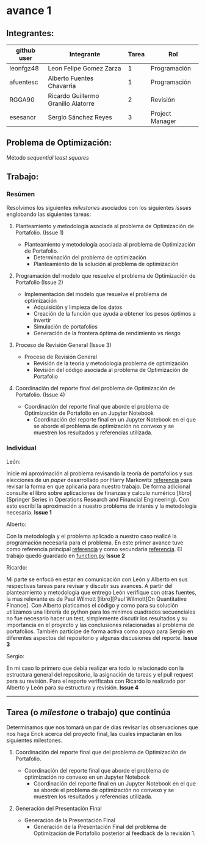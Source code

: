 # avance 1

## Integrantes:

| github user  | Integrante                |Tarea | Rol             |
|--------------|---------------------------|------|-----------------|
| leonfgz48    |Leon Felipe Gomez Zarza    |  1   | Programación    |
| afuentesc    |Alberto Fuentes Chavarria  |  1   | Programación    |
| RGGA90       |Ricardo Guillermo Granillo Alatorre |  2   | Revisión |
| esesancr     |Sergio Sánchez Reyes       |  3   | Project Manager |

## Problema de Optimización:

Método *sequential least squares* 


## Trabajo: 

### Resúmen

Resolvimos los siguientes *milestones* asociados con los siguientes *issues* englobando las siguientes tareas:

1. Planteamiento y metodología asociada al problema de Optimización de Portafolio. (Issue 1)
    - Planteamiento y metodología asociada al problema de Optimización de Portafolio.
        - Determinación del problema de optimización
        - Planteamiento de la solución al problema de optimización
    
2. Programación del modelo que resuelve el problema de Optimización de Portafolio (Issue 2)
    - Implementación del modelo que resuelve el problema de optimización 
        - Adquisición y limpieza de los datos
        - Creación de la función que ayuda a obtener los pesos óptimos a invertir
        - Simulación de portafolios
        - Generación de la frontera óptima de rendimiento vs riesgo

3. Proceso de Revisión General (Issue 3)
    - Proceso de Revisión General
        - Revisión de la teoría y metodología problema de optimización
        - Revisión del código asociada al problema de Optimización de Portafolio
    
4. Coordinación del reporte final del problema de Optimización de Portafolio. (Issue 4)
    - Coordinación del reporte final que aborde el problema de Optimización de Portafolio en un Jupyter Notebook
        - Coordinación del reporte final en un Jupyter Notebook en el que se aborde el problema de optimización no convexo y se muestren los resultados y referencias utilizada.


### Individual

León: 

Inicie mi aproximación al problema revisando la teoría de portafolios y sus elecciones de un *paper* desarrollado por Harry Markowitz [referencia](https://www.math.hkust.edu.hk/~maykwok/courses/ma362/07F/markowitz_JF.pdf) para revisar la forma en que aplicaría para nuestro trabajo. De forma adicional consulte el libro sobre aplicaciones de finanzas y calculo numérico [libro](Springer Series in Operations Research and Financial Engineering). Con esto escribí la aproximación a nuestro problema de interés y la metodología necesaria. **Issue 1**

Alberto:

Con la metodología y el problema aplicado a nuestro caso realicé la programación necesaria para el problema. En este primer avance tuve como referencia principal [referencia](https://plotly.com/python/v3/ipython-notebooks/markowitz-portfolio-optimization/) y como secundaria [referencia](https://www.youtube.com/watch?v=p5pL8ZSeoN4). El trabajo quedó guardado en [function.py](equipo_4/notebooks/function.py) **Issue 2**


Ricardo:

Mi parte se enfocó en estar en comunicación con León y Alberto en sus respectivas tareas para revisar y discutir sus avances. A partir del planteamiento y metodología que entrego León verifique con otras fuentes, la mas relevante es de Paul Wilmott [libro][Paul Wilmott[On Quantitative Finance]. Con Alberto platicamos el código y como para su solución utilizamos una librería de python para los mínimos cuadrados secuenciales no fue necesario hacer un test, simplemente discutir los resultados y su importancia en el proyecto y las conclusiones relacionadas al problema de portafolios. También participe de forma activa como apoyo para Sergio en diferentes aspectos del repositorio y algunas discusiones del reporte. **Issue 3**


Sergio:

En mi caso lo primero que debía realizar era todo lo relacionado con la estructura general del repositorio, la asignación de tareas y el pull request para su revisión. Para el reporte verificaba con Ricardo lo realizado por Alberto y León para su estructura y revisión. **Issue 4**




---

## Tarea (o *milestone* o trabajo) que continúa

Determinamos que nos tomará un par de días revisar las observaciones que nos haga Erick acerca del proyecto final, las cuales impactarán en los siguientes milestones.

1. Coordinación del reporte final que del problema de Optimización de Portafolio.
    - Coordinación del reporte final que aborde el problema de optimización no convexo en un Jupyter Notebook
        - Coordinación del reporte final en un Jupyter Notebook en el que se aborde el problema de optimización no convexo y se muestren los resultados y referencias utilizada.
        
1. Generación del Presentación Final
    - Generación de la Presentación Final
        - Generación de la Presentación Final del problema de Optimización de Portafolio posterior al feedback de la revisión 1.

